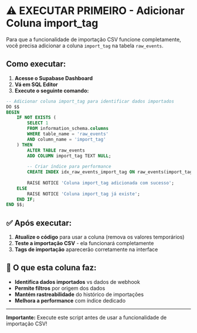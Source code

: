 # ⚠️ EXECUTAR PRIMEIRO - Adicionar Coluna import_tag

Para que a funcionalidade de importação CSV funcione completamente, você precisa adicionar a coluna `import_tag` na tabela `raw_events`.

## Como executar:

1. **Acesse o Supabase Dashboard**
2. **Vá em SQL Editor** 
3. **Execute o seguinte comando:**

```sql
-- Adicionar coluna import_tag para identificar dados importados
DO $$ 
BEGIN
    IF NOT EXISTS (
        SELECT 1 
        FROM information_schema.columns 
        WHERE table_name = 'raw_events' 
        AND column_name = 'import_tag'
    ) THEN
        ALTER TABLE raw_events 
        ADD COLUMN import_tag TEXT NULL;
        
        -- Criar índice para performance
        CREATE INDEX idx_raw_events_import_tag ON raw_events(import_tag);
        
        RAISE NOTICE 'Coluna import_tag adicionada com sucesso';
    ELSE
        RAISE NOTICE 'Coluna import_tag já existe';
    END IF;
END $$;
```

## ✅ Após executar:

1. **Atualize o código** para usar a coluna (remova os valores temporários)
2. **Teste a importação CSV** - ela funcionará completamente
3. **Tags de importação** aparecerão corretamente na interface

## 📝 O que esta coluna faz:

- **Identifica dados importados** vs dados de webhook
- **Permite filtros** por origem dos dados  
- **Mantém rastreabilidade** do histórico de importações
- **Melhora a performance** com índice dedicado

---
**Importante:** Execute este script antes de usar a funcionalidade de importação CSV!